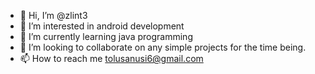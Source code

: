 - 👋 Hi, I’m @zlint3
- 👀 I’m interested in android development
- 🌱 I’m currently learning java programming
- 💞️ I’m looking to collaborate on any simple projects for the time being.
- 📫 How to reach me tolusanusi6@gmail.com

<!---
zlint3/zlint3 is a ✨ special ✨ repository because its `README.md` (this file) appears on your GitHub profile.
You can click the Preview link to take a look at your changes.
--->
